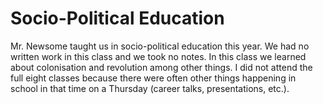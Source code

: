 <html>
<head>
  <title>Socio-Politics</title>
</head>
<h1>Socio-Political Education</h1>
<div>
  <p>Mr. Newsome taught us in socio-political education this year. We had no written work in this class and we took no notes. In this class we learned about colonisation and revolution among other things. I did not attend the full eight classes because there were often other things happening in school in that time on a Thursday (career talks, presentations, etc.).</p>
</div>
</html>
